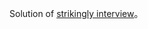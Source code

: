 Solution of [strikingly interview](https://github.com/strikingly/strikingly-interview-test-instructions)。
